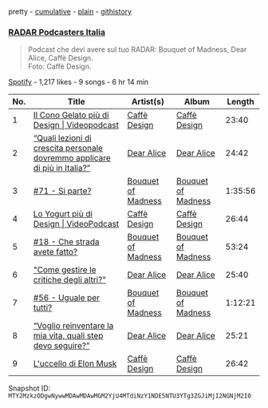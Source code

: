 pretty - [cumulative](/playlists/cumulative/37i9dQZF1DWT93ZDwDlVYL.md) - [plain](/playlists/plain/37i9dQZF1DWT93ZDwDlVYL) - [githistory](https://github.githistory.xyz/mackorone/spotify-playlist-archive/blob/main/playlists/plain/37i9dQZF1DWT93ZDwDlVYL)

### [RADAR Podcasters Italia](https://open.spotify.com/playlist/37i9dQZF1DWT93ZDwDlVYL)

> Podcast che devi avere sul tuo RADAR: Bouquet of Madness, Dear Alice, Caffè Design.<br/>Foto: Caffè Design.

[Spotify](https://open.spotify.com/user/spotify) - 1,217 likes - 9 songs - 6 hr 14 min

| No. | Title | Artist(s) | Album | Length |
|---|---|---|---|---|
| 1 | [Il Cono Gelato più di Design \| Videopodcast](https://open.spotify.com/episode/5OOxQZ9ZGOusUqdwVu0gdl) | [Caffè Design](https://open.spotify.com/show/2xBIU3k8M9QxEMKXMOfIY2) | [Caffè Design](https://open.spotify.com/show/2xBIU3k8M9QxEMKXMOfIY2) | 23:40 |
| 2 | [“Quali lezioni di crescita personale dovremmo applicare di più in Italia?”](https://open.spotify.com/episode/0u57HfxxV6YsTQvwc6YGmc) | [Dear Alice](https://open.spotify.com/show/7AhaWYhyf6nZHbaF3rFGU9) | [Dear Alice](https://open.spotify.com/show/7AhaWYhyf6nZHbaF3rFGU9) | 24:42 |
| 3 | [\#71 \- Si parte?](https://open.spotify.com/episode/1nrayCiaAppMXK2R1bztBI) | [Bouquet of Madness](https://open.spotify.com/show/0CigI1FKNvx1i5Dg3wWGD0) | [Bouquet of Madness](https://open.spotify.com/show/0CigI1FKNvx1i5Dg3wWGD0) | 1:35:56 |
| 4 | [Lo Yogurt più di Design \| VideoPodcast](https://open.spotify.com/episode/4qfrQUhqBuF3RexmNlbBU0) | [Caffè Design](https://open.spotify.com/show/2xBIU3k8M9QxEMKXMOfIY2) | [Caffè Design](https://open.spotify.com/show/2xBIU3k8M9QxEMKXMOfIY2) | 26:44 |
| 5 | [\#18 \- Che strada avete fatto?](https://open.spotify.com/episode/3gnGG54hjDG4Mmx0ZYCUkv) | [Bouquet of Madness](https://open.spotify.com/show/0CigI1FKNvx1i5Dg3wWGD0) | [Bouquet of Madness](https://open.spotify.com/show/0CigI1FKNvx1i5Dg3wWGD0) | 53:24 |
| 6 | ["Come gestire le critiche degli altri?"](https://open.spotify.com/episode/2v6nnLIVdK1aFDFMOOn2ss) | [Dear Alice](https://open.spotify.com/show/7AhaWYhyf6nZHbaF3rFGU9) | [Dear Alice](https://open.spotify.com/show/7AhaWYhyf6nZHbaF3rFGU9) | 25:40 |
| 7 | [\#56 \- Uguale per tutti?](https://open.spotify.com/episode/12vtO9aRRTRUGQTcqoTDxj) | [Bouquet of Madness](https://open.spotify.com/show/0CigI1FKNvx1i5Dg3wWGD0) | [Bouquet of Madness](https://open.spotify.com/show/0CigI1FKNvx1i5Dg3wWGD0) | 1:12:21 |
| 8 | [“Voglio reinventare la mia vita, quali step devo seguire?”](https://open.spotify.com/episode/6lE37UXmm4Ti4CSPccP3Bt) | [Dear Alice](https://open.spotify.com/show/7AhaWYhyf6nZHbaF3rFGU9) | [Dear Alice](https://open.spotify.com/show/7AhaWYhyf6nZHbaF3rFGU9) | 25:21 |
| 9 | [L'uccello di Elon Musk](https://open.spotify.com/episode/368l6obk1twvbqAxRnfxGO) | [Caffè Design](https://open.spotify.com/show/2xBIU3k8M9QxEMKXMOfIY2) | [Caffè Design](https://open.spotify.com/show/2xBIU3k8M9QxEMKXMOfIY2) | 26:42 |

Snapshot ID: `MTY2MzkzODgwNywwMDAwMDAwMGM2YjU4MTdiNzY1NDE5NTU3YTg3ZGJiMjI2NGNjM2I0`
